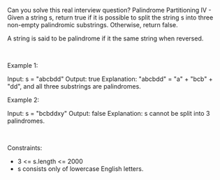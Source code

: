 Can you solve this real interview question? Palindrome Partitioning IV - Given a string s, return true if it is possible to split the string s into three non-empty palindromic substrings. Otherwise, return false.

A string is said to be palindrome if it the same string when reversed.

 

Example 1:


Input: s = "abcbdd"
Output: true
Explanation: "abcbdd" = "a" + "bcb" + "dd", and all three substrings are palindromes.


Example 2:


Input: s = "bcbddxy"
Output: false
Explanation: s cannot be split into 3 palindromes.


 

Constraints:

 * 3 <= s.length <= 2000
 * s consists only of lowercase English letters.